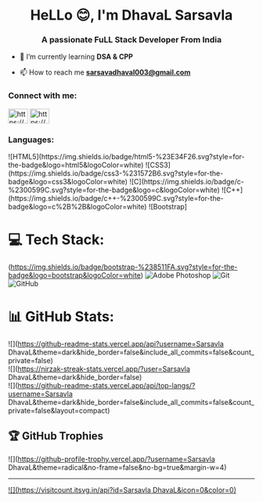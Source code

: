 <h1 align="center">HeLLo 😊, I'm DhavaL Sarsavla</h1>
<h3 align="center">A passionate FuLL Stack Developer From India</h3>

- 🌱 I’m currently learning **DSA & CPP**

- 📫 How to reach me **sarsavadhaval003@gmail.com**

<h3 align="left">Connect with me:</h3>
<p align="left">
<a href="sarsavla_dhaval" target="blank"><img align="center" src="https://raw.githubusercontent.com/rahuldkjain/github-profile-readme-generator/master/src/images/icons/Social/linked-in-alt.svg" alt="https://www.linkedin.com/in/sarsavla-dhaval-ab3b50356?utm_source=share&utm_campaign=share_via&utm_content=profile&utm_medium=android_app" height="30" width="40" /></a>
<a href="https://instagram.com/https://www.instagram.com/sarsava_dhaval?igsh=ynv1mmrodhqxa3p0" target="blank"><img align="center" src="https://raw.githubusercontent.com/rahuldkjain/github-profile-readme-generator/master/src/images/icons/Social/instagram.svg" alt="https://www.instagram.com/sarsava_dhaval?igsh=ynv1mmrodhqxa3p0" height="30" width="40" /></a>
</p>

<h3 align="left">Languages:</h3>
![HTML5](https://img.shields.io/badge/html5-%23E34F26.svg?style=for-the-badge&logo=html5&logoColor=white) ![CSS3](https://img.shields.io/badge/css3-%231572B6.svg?style=for-the-badge&logo=css3&logoColor=white) ![C](https://img.shields.io/badge/c-%2300599C.svg?style=for-the-badge&logo=c&logoColor=white) ![C++](https://img.shields.io/badge/c++-%2300599C.svg?style=for-the-badge&logo=c%2B%2B&logoColor=white) ![Bootstrap]


# 💻 Tech Stack:
(https://img.shields.io/badge/bootstrap-%238511FA.svg?style=for-the-badge&logo=bootstrap&logoColor=white) ![Adobe Photoshop](https://img.shields.io/badge/adobe%20photoshop-%2331A8FF.svg?style=for-the-badge&logo=adobe%20photoshop&logoColor=white) ![Git](https://img.shields.io/badge/git-%23F05033.svg?style=for-the-badge&logo=git&logoColor=white) ![GitHub](https://img.shields.io/badge/github-%23121011.svg?style=for-the-badge&logo=github&logoColor=white)
# 📊 GitHub Stats:
![](https://github-readme-stats.vercel.app/api?username=Sarsavla DhavaL&theme=dark&hide_border=false&include_all_commits=false&count_private=false)<br/>
![](https://nirzak-streak-stats.vercel.app/?user=Sarsavla DhavaL&theme=dark&hide_border=false)<br/>
![](https://github-readme-stats.vercel.app/api/top-langs/?username=Sarsavla DhavaL&theme=dark&hide_border=false&include_all_commits=false&count_private=false&layout=compact)

## 🏆 GitHub Trophies
![](https://github-profile-trophy.vercel.app/?username=Sarsavla DhavaL&theme=radical&no-frame=false&no-bg=true&margin-w=4)

---
[![](https://visitcount.itsvg.in/api?id=Sarsavla DhavaL&icon=0&color=0)](https://visitcount.itsvg.in)

<!-- Proudly created with GPRM ( https://gprm.itsvg.in ) -->
